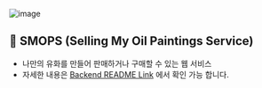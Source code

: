 ![image](https://user-images.githubusercontent.com/33525798/177453882-a8d55a06-1556-4a63-b1f8-244fca57b0a4.png)

## :owl: SMOPS (Selling My Oil Paintings Service)
- 나만의 유화를 만들어 판매하거나 구매할 수 있는 웹 서비스
- 자세한 내용은 [Backend README Link](https://github.com/SeonminKim1/SMOPS-FE) 에서 확인 가능 합니다.
